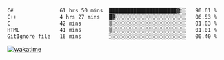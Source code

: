 <!--START_SECTION:waka-->

```txt
C#               61 hrs 50 mins  ██████████████████████▓░░   90.61 %
C++              4 hrs 27 mins   █▓░░░░░░░░░░░░░░░░░░░░░░░   06.53 %
C                42 mins         ▒░░░░░░░░░░░░░░░░░░░░░░░░   01.03 %
HTML             41 mins         ▒░░░░░░░░░░░░░░░░░░░░░░░░   01.01 %
GitIgnore file   16 mins         ░░░░░░░░░░░░░░░░░░░░░░░░░   00.40 %
```

<!--END_SECTION:waka-->
[![wakatime](https://wakatime.com/badge/user/6c2f442e-41b4-42e3-bc06-d5d8203ad1da.svg)](https://wakatime.com/@6c2f442e-41b4-42e3-bc06-d5d8203ad1da)
